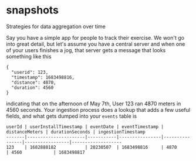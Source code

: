 # snapshots
Strategies for data aggregation over time

Say you have a simple app for people to track their exercise. We won't go into great detail, but let's assume you have a central server and when one of your users finishes a jog, that server gets a message that looks something like this

```
{
  "userid": 123,
  "timestamp": 1683498816,
  "distance": 4870,
  "duration": 4560
}
```

indicating that on the afternoon of May 7th, User 123 ran 4870 meters in 4560 seconds. Your ingestion process does a lookup that adds a few useful fields, and what gets dumped into your `events` table is

```
userId | userInstallTimestamp | eventDate | eventTimestamp | distanceMeters | durationSeconds | ingestionTimestamp
-------|----------------------|-----------|----------------|----------------|-----------------|-------------------
123    | 1682888182           | 20230507  | 1683498816     | 4870           | 4560            | 1683498817
```
